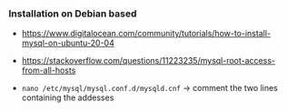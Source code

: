 ### Installation on Debian based

- https://www.digitalocean.com/community/tutorials/how-to-install-mysql-on-ubuntu-20-04
- https://stackoverflow.com/questions/11223235/mysql-root-access-from-all-hosts

- `nano /etc/mysql/mysql.conf.d/mysqld.cnf`  -> comment the two lines containing the addesses
